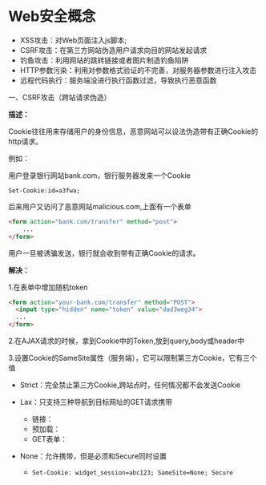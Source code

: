 # Web安全概念

- XSS攻击：对Web页面注入js脚本;
- CSRF攻击：在第三方网站伪造用户请求向目的网站发起请求
- 钓鱼攻击：利用网站的跳转链接或者图片制造钓鱼陷阱
- HTTP参数污染：利用对参数格式验证的不完善，对服务器参数进行注入攻击
- 远程代码执行：服务端没进行执行函数过滤，导致执行恶意函数



一、CSRF攻击（跨站请求伪造）

**描述：**

Cookie往往用来存储用户的身份信息，恶意网站可以设法伪造带有正确Cookie的http请求。

例如：

用户登录银行网站bank.com，银行服务器发来一个Cookie

```
Set-Cookie:id=a3fwa;
```

后来用户又访问了恶意网站malicious.com,上面有一个表单

```html
<form action="bank.com/transfer" method="post">
	...
</form>
```

用户一旦被诱骗发送，银行就会收到带有正确Cookie的请求。

**解决：**

1.在表单中增加随机token

```html
<form action="your-bank.com/transfer" method="POST">
  <input type="hidden" name="token" value="dad3weg34">
  ...
</form>
```

2.在AJAX请求的时候，拿到Cookie中的Token,放到query,body或header中

3.设置Cookie的SameSite属性（服务端），它可以限制第三方Cookie，它有三个值

- Strict：完全禁止第三方Cookie,跨站点时，任何情况都不会发送Cookie

- Lax：只支持三种导航到目标网址的GET请求携带

  - 链接：<a href="..."></a>
  - 预加载：<link rel="prerender" href="..."/>
  - GET表单：<form method="GET" action="...">

- None：允许携带，但是必须和Secure同时设置 

  - ```
    Set-Cookie: widget_session=abc123; SameSite=None; Secure
    ```

    

